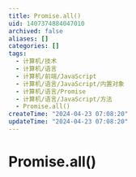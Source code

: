 ```yaml
---
title: Promise.all()
uid: 1407374884047010
archived: false
aliases: []
categories: []
tags:
  - 计算机/技术
  - 计算机/语言
  - 计算机/前端/JavaScript
  - 计算机/语言/JavaScript/内置对象
  - 计算机/语言/Promise
  - 计算机/语言/JavaScript/方法
  - Promise.all()
createTime: "2024-04-23 07:08:20"
updateTime: "2024-04-23 07:08:20"
---
```


# Promise.all()

